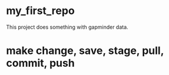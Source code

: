 # my_first_repo

This project does something with gapminder data.

# make change, save, stage, pull, commit, push
